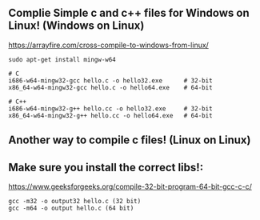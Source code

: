 ## Complie Simple c and c++ files for Windows on Linux! (Windows on Linux)

https://arrayfire.com/cross-compile-to-windows-from-linux/

```
sudo apt-get install mingw-w64
 
# C
i686-w64-mingw32-gcc hello.c -o hello32.exe      # 32-bit
x86_64-w64-mingw32-gcc hello.c -o hello64.exe    # 64-bit
 
# C++
i686-w64-mingw32-g++ hello.cc -o hello32.exe     # 32-bit
x86_64-w64-mingw32-g++ hello.cc -o hello64.exe   # 64-bit
```


## Another way to compile c files! (Linux on Linux)

## Make sure you install the correct libs!:
https://www.geeksforgeeks.org/compile-32-bit-program-64-bit-gcc-c-c/

```
gcc -m32 -o output32 hello.c (32 bit)
gcc -m64 -o output hello.c (64 bit)
```